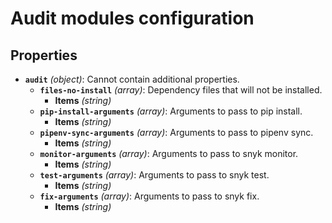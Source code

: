 # Audit modules configuration

## Properties

- **`audit`** _(object)_: Cannot contain additional properties.
  - **`files-no-install`** _(array)_: Dependency files that will not be installed.
    - **Items** _(string)_
  - **`pip-install-arguments`** _(array)_: Arguments to pass to pip install.
    - **Items** _(string)_
  - **`pipenv-sync-arguments`** _(array)_: Arguments to pass to pipenv sync.
    - **Items** _(string)_
  - **`monitor-arguments`** _(array)_: Arguments to pass to snyk monitor.
    - **Items** _(string)_
  - **`test-arguments`** _(array)_: Arguments to pass to snyk test.
    - **Items** _(string)_
  - **`fix-arguments`** _(array)_: Arguments to pass to snyk fix.
    - **Items** _(string)_
